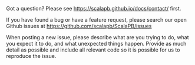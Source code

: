 Got a question? Please see https://scalapb.github.io/docs/contact/ first.

If you have found a bug or have a feature request, please
search our open Github issues at https://github.com/scalapb/ScalaPB/issues

When posting a new issue, please describe what are you trying to do, what you expect it to do,
and what unexpected things happen. Provide as much detail as possible and
include all relevant code so it is possible for us to reproduce the issue.
